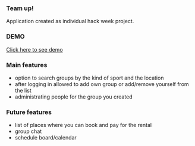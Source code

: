 ### Team up!

Application created as individual hack week project. 

### DEMO
[Click here to see demo](https://teamupp.netlify.app/)

### Main features

- option to search groups by the kind of sport and the location
- after logging in allowed to add own group or add/remove yourself from the list
- administrating people for the group you created


### Future features

- list of places where you can book and pay for the rental
- group chat
- schedule board/calendar 

